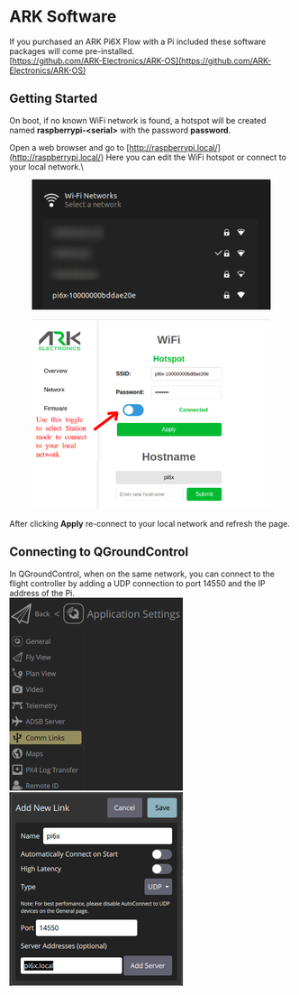 # ARK Software

If you purchased an ARK Pi6X Flow with a Pi included these software packages will come pre-installed.\
[https://github.com/ARK-Electronics/ARK-OS](https://github.com/ARK-Electronics/ARK-OS)

## Getting Started

On boot, if no known WiFi network is found, a hotspot will be created named **raspberrypi-\<serial>** with the password **password**.

Open a web browser and go to [http://raspberrypi.local/](http://raspberrypi.local/) Here you can edit the WiFi hotspot or connect to your local network.\


<figure><img src="../../../.gitbook/assets/Screenshot from 2024-10-09 12-53-22.png" alt=""><figcaption></figcaption></figure>

<figure><img src="../../../.gitbook/assets/Screenshot from 2024-10-09 13-16-28 (1).png" alt="" width="516"><figcaption></figcaption></figure>

After clicking **Apply** re-connect to your local network and refresh the page.

## Connecting to QGroundControl

In QGroundControl, when on the same network, you can connect to the flight controller by adding a UDP connection to port 14550 and the IP address of the Pi.\
![](<../../../.gitbook/assets/image (23).png>)![](<../../../.gitbook/assets/Screenshot from 2024-10-09 12-42-32.png>)



